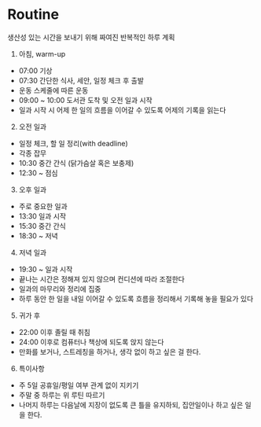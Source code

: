 # Routine
생산성 있는 시간을 보내기 위해 짜여진 반복적인 하루 계획
1. 아침, warm-up
  - 07:00 기상
  - 07:30 간단한 식사, 세안, 일정 체크 후 출발
  - 운동 스케줄에 따른 운동
  - 09:00 ~ 10:00 도서관 도착 및 오전 일과 시작
  - 일과 시작 시 어제 한 일의 흐름을 이어갈 수 있도록 어제의 기록을 읽는다
2. 오전 일과
  - 일정 체크, 할 일 정리(with deadline)
  - 각종 잡무
  - 10:30 중간 간식 (닭가슴살 혹은 보충제)
  - 12:30 ~ 점심
3. 오후 일과
  - 주로 중요한 일과
  - 13:30 일과 시작
  - 15:30 중간 간식
  - 18:30 ~ 저녁
4. 저녁 일과
  - 19:30 ~ 일과 시작
  - 끝나는 시간은 정해져 있지 않으며 컨디션에 따라 조절한다
  - 일과의 마무리와 정리에 집중
  - 하루 동안 한 일을 내일 이어갈 수 있도록 흐름을 정리해서 기록해 놓을 필요가 있다
5. 귀가 후
  - 22:00 이후 졸릴 때 취침
  - 24:00 이후로 컴퓨터나 책상에 되도록 앉지 않는다
  - 만화를 보거나, 스트레칭을 하거나, 생각 없이 하고 싶은 걸 한다.

6. 특이사항
  - 주 5일 공휴일/평일 여부 관계 없이 지키기
  - 주말 중 하루는 위 루틴 따르기
  - 나머지 하루는 다음날에 지장이 없도록 큰 틀을 유지하되, 집안일이나 하고 싶은 일을 한다. 